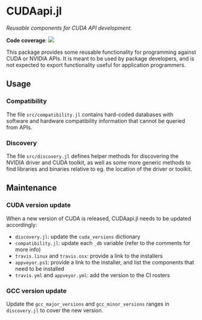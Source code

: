 CUDAapi.jl
==========

*Reusable components for CUDA API development.*

**Code coverage**: [![][codecov-img]][codecov-url]

[codecov-img]: https://codecov.io/gh/JuliaGPU/CUDAapi.jl/branch/master/graph/badge.svg
[codecov-url]: https://codecov.io/gh/JuliaGPU/CUDAapi.jl


This package provides some reusable functionality for programming against CUDA or NVIDIA
APIs. It is meant to be used by package developers, and is not expected to export
functionality useful for application programmers.



Usage
-----

### Compatibility

The file `src/compatibility.jl` contains hard-coded databases with software and hardware
compatibility information that cannot be queried from APIs.


### Discovery

The file `src/discovery.jl` defines helper methods for discovering the NVIDIA driver and
CUDA toolkit, as well as some more generic methods to find libraries and binaries relative
to eg. the location of the driver or toolkit.



Maintenance
-----------

### CUDA version update

When a new version of CUDA is released, CUDAapi.jl needs to be updated
accordingly:

- `discovery.jl`: update the `cuda_versions` dictionary
- `compatibility.jl`: update each `_db` variable (refer to the comments for more
  info)
- `travis.linux` and `travis.osx`: provide a link to the installers
- `appveyor.ps1`: provide a link to the installer, and list the components that
  need to be installed
- `travis.yml` and `appveyor.yml`: add the version to the CI rosters


### GCC version update

Update the `gcc_major_versions` and `gcc_minor_versions` ranges in
`discovery.jl` to cover the new version.
